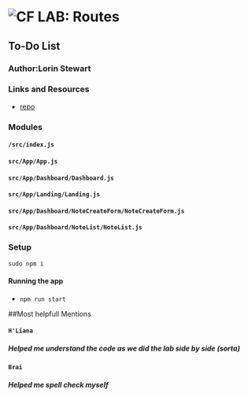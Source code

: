 ![CF](http://i.imgur.com/7v5ASc8.png) LAB: Routes
=================================================

## To-Do List

### Author:Lorin Stewart

### Links and Resources
* [repo](https://github.com/L-Stewart/lab28-401n12)

### Modules
#### `/src/index.js`
#### `src/App/App.js`
#### `src/App/Dashboard/Dashboard.js`
#### `src/App/Landing/Landing.js`
#### `src/App/Dashboard/NoteCreateForm/NoteCreateForm.js`
#### `src/App/Dashboard/NoteList/NoteList.js`

### Setup
`sudo npm i`

#### Running the app
* `npm run start`


##Most helpfull Mentions
#### `H'Liana`
##### Helped me understand the code as we did the lab side by side (sorta)
#### `Brai`
##### Helped me spell check myself